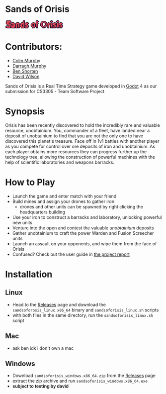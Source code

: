 # Sands of Orisis
![Game title: Sands of Orisis](./Doc_Images/gametitle.png)  
# Contributors:  
- [Colm Murphy](https://github.com/colmmurphyxyz)
- [Darragh Murphy](https://github.com/Durph21)
- [Ben Shorten](https://github.com/benshorten72)
- [David Wilson](https://github.com/Szazlo)

Sands of Orisis is a Real Time Strategy game developed in [Godot](https://github.com/godotengine/godot) 4 as our submission for CS3305 - Team Software Project
# Synopsis
Orisis has been recently discovered to hold the incredibly rare and valuable resource, unobtainium. You, commander of a fleet, have landed near a deposit of unobtainium to find that you are not the only one to have discovered this planet's treasure.
Face off in 1v1 battles with another player as you compete for control over ore deposits of iron and unobtainium. As each player obtains more resources they can progress further up the technology tree, allowing the construction of powerful machines with the help of scientific laboratories and weapons barracks.

# How to Play
- Launch the game and enter match with your friend
- Build mines and assign your drones to gather iron
	- drones and other units can be spawned by right clicking the headquarters building
- Use your iron to construct a barracks and laboratory, unlocking powerful new units
- Venture into the open and contest the valuable *unobtainium* deposits
- Gather unobtainium to craft the power Warden and Fusion Screecher units
- Launch an assault on your opponents, and wipe them from the face of Orisis
- Confused? Check out the user guide in [the project report](REPORT.md)

# Installation
## Linux
- Head to the [Releases](https://github.com/colmmurphyxyz/CS3305-2024-Team-2/releases) page and download the `sandsoforosis_linux.x86_64` binary and `sandsoforisis_linux.sh` scripts
- with both files in the same directory, run the `sandsoforisis_linux.sh` script
## Mac
- ask ben idk i don't own a mac
## Windows
- Download `sandsoforisis_windows.x86_64.zip` from the [Releases](https://github.com/colmmurphyxyz/CS3305-2024-Team-2/releases) page
- extract the zip archive and run `sandsoforisis_windows.x86_64.exe`
- **subject to testing by david**